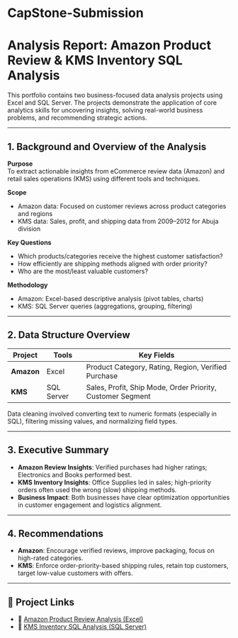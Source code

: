 # **CapStone-Submission**

# **Analysis Report: Amazon Product Review & KMS Inventory SQL Analysis**

This portfolio contains two business-focused data analysis projects using Excel and SQL Server. The projects demonstrate the application of core analytics skills for uncovering insights, solving real-world business problems, and recommending strategic actions.

---

## 1. Background and Overview of the Analysis

**Purpose**  
To extract actionable insights from eCommerce review data (Amazon) and retail sales operations (KMS) using different tools and techniques.

**Scope**  
- Amazon data: Focused on customer reviews across product categories and regions  
- KMS data: Sales, profit, and shipping data from 2009–2012 for Abuja division

**Key Questions**  
- Which products/categories receive the highest customer satisfaction?  
- How efficiently are shipping methods aligned with order priority?  
- Who are the most/least valuable customers?

**Methodology**  
- Amazon: Excel-based descriptive analysis (pivot tables, charts)  
- KMS: SQL Server queries (aggregations, grouping, filtering)

---

## 2. Data Structure Overview

| Project | Tools | Key Fields |
|--------|-------|------------|
| **Amazon** | Excel | Product Category, Rating, Region, Verified Purchase |
| **KMS** | SQL Server | Sales, Profit, Ship Mode, Order Priority, Customer Segment |

Data cleaning involved converting text to numeric formats (especially in SQL), filtering missing values, and normalizing field types.

---

## 3. Executive Summary

- **Amazon Review Insights**: Verified purchases had higher ratings; Electronics and Books performed best.
- **KMS Inventory Insights**: Office Supplies led in sales; high-priority orders often used the wrong (slow) shipping methods.
- **Business Impact**: Both businesses have clear optimization opportunities in customer engagement and logistics alignment.

---

## 4. Recommendations

- **Amazon**: Encourage verified reviews, improve packaging, focus on high-rated categories.
- **KMS**: Enforce order-priority-based shipping rules, retain top customers, target low-value customers with offers.

---

## 📁 Project Links

- 🔗 [Amazon Product Review Analysis (Excel)](https://github.com/Tunmisecharles/Amazon-Product-Review)
- 🔗 [KMS Inventory SQL Analysis (SQL Server)](https://github.com/Tunmisecharles/KMS-Analysis)




